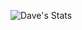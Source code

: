 ![Dave's Stats](https://github-readme-stats.vercel.app/api?username=davidfester-uptake&include_all_commits=true&count_private=true&show_icons=true&theme=great-gatsby)
